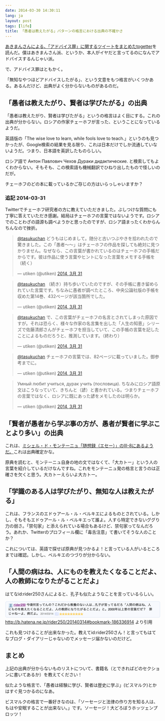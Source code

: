 ```yaml
---
date: 2014-03-30 14:30:11
lang: ja
layout: post
tags: [life]
title: 「愚者は教えたがる」パターンの格言における出典の不確かさ
---
```

[あきまんさんによる、「アドバイス罪」に関するツイートをまとめたtogetter](http://togetter.com/li/641743)を読んだ。僕はあきまんさん派、というか、本人がイヤだと言ってるのになんでアドバイスするんじゃい派。

で、アドバイス罪はともかく。

「無知なやつほどアドバイスしたがる」、という文意をもつ格言がいくつかある。あるんだけど、出典がよく分からないものがあるのだ。

## 「愚者は教えたがり、賢者は学びたがる」の出典

「愚者は教えたがり、賢者は学びたがる」というの格言はよく目にする。これの出典が分からない。ロシアの作家チェーホフが言った、ということになっているようだ。

英語版の「The wise love to learn, while fools love to teach.」というのも見つかったが、Google検索の結果を見る限り、これは日本だけでしか流通していないようだ。つまり、日本語を英訳したものらしい。

ロシア語で
Антон Павлович Чехов Дураки дидактические.
と検索してもよくわからない。そもそも、この検索語も機械翻訳でひねり出したもので怪しいのだが。

チェーホフのどの本に載っているかご存じの方はいらっしゃいますか？

### 追記 2014-03-31

Twitterでチェーホフ研究者の方に教えていただきました。ぶしつけな質問にも丁寧に答えていただき感謝。結局はチェーホフの言葉ではないようです。ロシアでのことわざの語源も調べようかと思ったのですが、ロシア語まったくわからんちんなので挫折。

<blockquote class="twitter-tweet" lang="ja"><p><a href="https://twitter.com/tasukuchan">@tasukuchan</a> どうもはじめまして。随分と古いつぶやきを拾われたので驚きました。この「愚者～～」はチェーホフの作品を探しても絶対に見つかりません。なぜなら、この言葉が書かれているのはチェーホフの手帳だからです。彼は作品に使う言葉やヒントになった言葉をメモする手帳を（続く）</p>&mdash; utiken (@utiken) <a href="https://twitter.com/utiken/statuses/450554052661620737">2014, 3月 31</a></blockquote>

<blockquote class="twitter-tweet" data-conversation="none" lang="ja"><p><a href="https://twitter.com/tasukuchan">@tasukuchan</a> （続き）持ち歩いていたのですが、その手帳に書き留められていた言葉です。ちなみに愚者が調べたところ、中央公論社版の手帳を収めた第14巻、432ページが該当箇所でした。</p>&mdash; utiken (@utiken) <a href="https://twitter.com/utiken/statuses/450554787180720128">2014, 3月 31</a></blockquote>

<blockquote class="twitter-tweet" data-conversation="none" lang="ja"><p><a href="https://twitter.com/tasukuchan">@tasukuchan</a> で、この言葉がチェーホフの名言とされてしまった原因ですが。それは恐らく、様々な作家の名言集を出した「人生の知恵」シリーズで佐藤清郎さんがチェーホフを担当していて、この手帳の言葉を記したことによるものだろうと、推測しています。（終わり）</p>&mdash; utiken (@utiken) <a href="https://twitter.com/utiken/statuses/450557470973239296">2014, 3月 31</a></blockquote>

<blockquote class="twitter-tweet" data-conversation="none" lang="ja"><p><a href="https://twitter.com/tasukuchan">@tasukuchan</a> チェーホフの言葉では、82ページに載っていました。御参考までに。</p>&mdash; utiken (@utiken) <a href="https://twitter.com/utiken/statuses/450566224338907136">2014, 3月 31</a></blockquote>

<blockquote class="twitter-tweet" lang="ja"><p>Умный любит учиться, дурак учить (пословица). ちなみにロシア語原文はこうなっていて、きちんと（諺）と書かれている。つまりチェーホフの言葉ではなく、ロシアに既にあった諺をメモしたのは明らか。</p>&mdash; utiken (@utiken) <a href="https://twitter.com/utiken/statuses/450567681503027200">2014, 3月 31</a></blockquote>

<script async src="//platform.twitter.com/widgets.js" charset="utf-8"></script>

## 「賢者が愚者から学ぶ事の方が、愚者が賢者に学ぶことより多い」の出典

これは、[ミシェル・ド・モンテーニュ「随想録（エセー）」のⅢ-8にあるようだ。](http://www4.ocn.ne.jp/~sas18091/mont.html)これは出典確定かな。

原典を読むと、モンテーニュ自身の地の文ではなくて、「大カトー」という人の言葉を紹介しているだけなんですね。これをモンテーニュ発の格言と言うのは正確さを欠くと思う。大カトーえらいよ大カトー。

## 「学識のある人は学びたがり、無知な人は教えたがる」

これは、フランスのエドゥアール・ル・ベルキエによるものとされている。しかし、そもそもエドゥアール・ル・ベルキエって誰よ。人すら特定できないググり力の弱さ。「禁句家」と添えられている場合もあるけど、禁句家ってなんだろう。あれか、Twitterのプロフィール欄に「毒舌注意」て書いてそうな人のことか？

これについては、英語で探せば原典が見つかるよ！と言っている人がいるところまでは確認。しかし、ベルキエのつづりが分からない。

## 「人間の病はね、人にものを教えたくなることだよ、人の教師になりたがることだよ」

はてなid:rider250さんによると、孔子も似たようなことを言っているらしい。

![今頃何言ってんの？これだから教養のない人は...孔子が言ってるだろ「人間の病はね、人にものを教えたくなることだよ、人の教師になりたがることだよ」と。2000年以上昔の言葉だぜ？　罪じゃねーよ、病だよ。](/assets/images/entry/2014-03-30/rider250_comment.png)
http://b.hatena.ne.jp/rider250/20140314#bookmark-186336914 より引用

これも見つけることが出来なかった。教えてid:rider250さん！と言ってもはてなブログ・ダイアリーじゃないのでメッセージ届かないのだけど。

## まとめ

上記の出典が分からないものリストについて、書籍名（とできればどのセクションに書いてあるか）を教えてください！

似たような格言で、「愚者は経験に学び、賢者は歴史に学ぶ」(ビスマルク)とかはすぐ見つかるのになあ。

ビスマルクの格言で一番好きなのは、「ソーセージと法律の作り方を知る人は、もはや安眠することが出来ない。」です。ソーセージ！大どろぼうホッツェンプロッツ！
